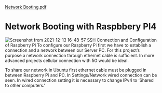 [Network Booting.pdf](https://github.com/BatihanKaragulle/RPI4_NetworkBoot/files/9595063/Network.Booting.pdf)
# Network Booting with Raspbbery PI4
![Screenshot from 2021-12-13 16-48-57](https://user-images.githubusercontent.com/71449553/190924391-0b73c148-bfb5-48a6-a70a-b4c6e779cf49.png)
SSH Connection and Configuration of Raspberry Pi
To configure our Raspberry Pi first we have to establish a connection and a network between our Server PC. For this project’s purpose a network connection through ethernet cable is sufficient. In more advanced projects cellular connection with 5G would be ideal. 


To share our network in Ubuntu first ethernet cable must be plugged in between Raspberry Pi and PC. In Settings/Network wired connection can be seen. In wired connection setting it is necessary to change IPv4 to ‘Shared to other computers.’
